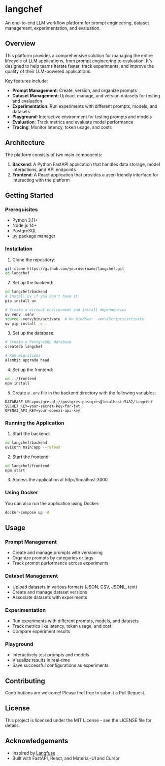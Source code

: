 # langchef

An end-to-end LLM workflow platform for prompt engineering, dataset management, experimentation, and evaluation.

## Overview

This platform provides a comprehensive solution for managing the entire lifecycle of LLM applications, from prompt engineering to evaluation. It's designed to help teams iterate faster, track experiments, and improve the quality of their LLM-powered applications.

Key features include:

- **Prompt Management**: Create, version, and organize prompts
- **Dataset Management**: Upload, manage, and version datasets for testing and evaluation
- **Experimentation**: Run experiments with different prompts, models, and datasets
- **Playground**: Interactive environment for testing prompts and models
- **Evaluation**: Track metrics and evaluate model performance
- **Tracing**: Monitor latency, token usage, and costs

## Architecture

The platform consists of two main components:

1. **Backend**: A Python FastAPI application that handles data storage, model interactions, and API endpoints
2. **Frontend**: A React application that provides a user-friendly interface for interacting with the platform

## Getting Started

### Prerequisites

- Python 3.11+
- Node.js 14+
- PostgreSQL
- [uv](https://github.com/astral-sh/uv) package manager

### Installation

1. Clone the repository:

```bash
git clone https://github.com/yourusername/langchef.git
cd langchef
```

2. Set up the backend:

```bash
cd langchef/backend
# Install uv if you don't have it
pip install uv

# Create a virtual environment and install dependencies
uv venv .venv
source .venv/bin/activate  # On Windows: .venv\Scripts\activate
uv pip install -e .
```

3. Set up the database:

```bash
# Create a PostgreSQL database
createdb langchef

# Run migrations
alembic upgrade head
```

4. Set up the frontend:

```bash
cd ../frontend
npm install
```

5. Create a `.env` file in the backend directory with the following variables:

```
DATABASE_URL=postgresql://postgres:postgres@localhost:5432/langchef
SECRET_KEY=your-secret-key-for-jwt
OPENAI_API_KEY=your-openai-api-key
```

### Running the Application

1. Start the backend:

```bash
cd langchef/backend
uvicorn main:app --reload
```

2. Start the frontend:

```bash
cd langchef/frontend
npm start
```

3. Access the application at http://localhost:3000

### Using Docker

You can also run the application using Docker:

```bash
docker-compose up -d
```

## Usage

### Prompt Management

- Create and manage prompts with versioning
- Organize prompts by categories or tags
- Track prompt performance across experiments

### Dataset Management

- Upload datasets in various formats (JSON, CSV, JSONL, text)
- Create and manage dataset versions
- Associate datasets with experiments

### Experimentation

- Run experiments with different prompts, models, and datasets
- Track metrics like latency, token usage, and cost
- Compare experiment results

### Playground

- Interactively test prompts and models
- Visualize results in real-time
- Save successful configurations as experiments

## Contributing

Contributions are welcome! Please feel free to submit a Pull Request.

## License

This project is licensed under the MIT License - see the LICENSE file for details.

## Acknowledgements

- Inspired by [Langfuse](https://github.com/langfuse/langfuse)
- Built with FastAPI, React, and Material-UI and Cursor 